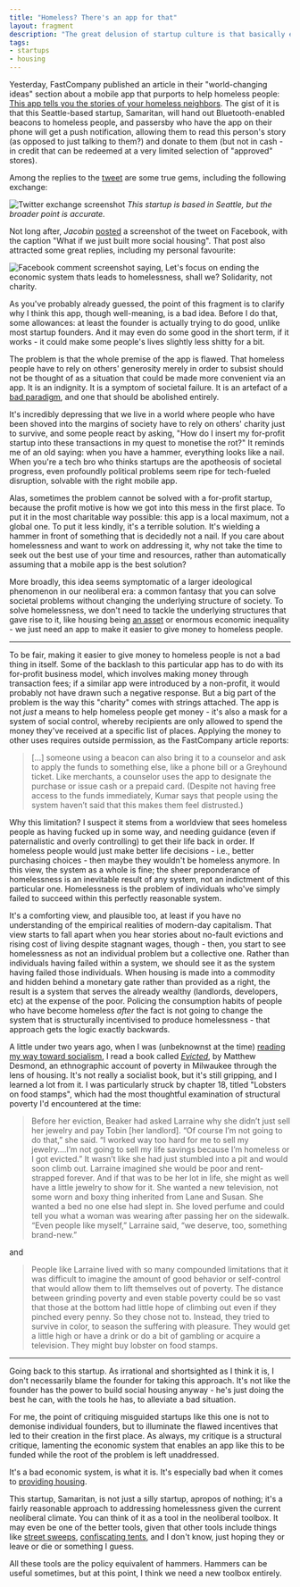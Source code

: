 ```yaml
---
title: "Homeless? There's an app for that"
layout: fragment
description: "The great delusion of startup culture is that basically every problem can be solved with a startup, even a social problem like homelessness."
tags:
- startups
- housing
---
```


Yesterday, FastCompany published an article in their "world-changing ideas" section about a mobile app that purports to help homeless people: [This app tells you the stories of your homeless neighbors](https://www.fastcompany.com/90313822/this-app-tells-you-the-stories-of-your-homeless-neighbors). The gist of it is that this Seattle-based startup, Samaritan, will hand out Bluetooth-enabled beacons to homeless people, and passersby who have the app on their phone will get a push notification, allowing them to read this person's story (as opposed to just talking to them?) and donate to them (but not in cash - in credit that can be redeemed at a very limited selection of "approved" stores).

Among the replies to the [tweet](https://twitter.com/FastCoIdeas/status/1103387282227294208) are some true gems, including the following exchange:

![Twitter exchange screenshot](https://i.imgur.com/bORih2f.png)
_This startup is based in Seattle, but the broader point is accurate._

Not long after, _Jacobin_ [posted](https://www.facebook.com/jacobinmag/photos/a.208590562500986/2633086103384741/) a screenshot of the tweet on Facebook, with the caption "What if we just built more social housing". That post also attracted some great replies, including my personal favourite:

![Facebook comment screenshot saying, Let's focus on ending the economic system thats leads to homelessness, shall we? Solidarity, not charity.](https://i.imgur.com/FNutJVS.png)

As you've probably already guessed, the point of this fragment is to clarify why I think this app, though well-meaning, is a bad idea. Before I do that, some allowances: at least the founder is actually trying to do good, unlike most startup founders. And it may even do some good in the short term, if it works - it could make some people's lives slightly less shitty for a bit.

The problem is that the whole premise of the app is flawed. That homeless people have to rely on others' generosity merely in order to subsist should not be thought of as a situation that could be made more convenient via an app. It is an indignity. It is a symptom of societal failure. It is an artefact of a [bad paradigm](https://www.jacobinmag.com/2015/08/peter-singer-charity-effective-altruism/), and one that should be abolished entirely.

It's incredibly depressing that we live in a world where people who have been shoved into the margins of society have to rely on others' charity just to survive, and some people react by asking, "How do I insert my for-profit startup into these transactions in my quest to monetise the rot?" It reminds me of an old saying: when you have a hammer, everything looks like a nail. When you're a tech bro who thinks startups are the apotheosis of societal progress, even profoundly political problems seem ripe for tech-fueled disruption, solvable with the right mobile app.

Alas, sometimes the problem cannot be solved with a for-profit startup, because the profit motive is how we got into this mess in the first place. To put it in the most charitable way possible: this app is a local maximum, not a global one. To put it less kindly, it's a terrible solution. It's wielding a hammer in front of something that is decidedly not a nail. If you care about homelessness and want to work on addressing it, why not take the time to seek out the best use of your time and resources, rather than automatically assuming that a mobile app is the best solution?

More broadly, this idea seems symptomatic of a larger ideological phenomenon in our neoliberal era: a common fantasy that you can solve societal problems without changing the underlying structure of society. To solve homelessness, we don't need to tackle the underlying structures that gave rise to it, like housing being [an asset](https://jacobinmag.com/2018/11/capitalism-affordable-housing-rent-commodities-profit) or enormous economic inequality - we just need an app to make it easier to give money to homeless people.

***

To be fair, making it easier to give money to homeless people is not a bad thing in itself. Some of the backlash to this particular app has to do with its for-profit business model, which involves making money through transaction fees; if a similar app were introduced by a non-profit, it would probably not have drawn such a negative response. But a big part of the problem is the way this "charity" comes with strings attached. The app is not _just_ a means to help homeless people get money - it's also a mask for a system of social control, whereby recipients are only allowed to spend the money they've received at a specific list of places. Applying the money to other uses requires outside permission, as the FastCompany article reports:

> [...] someone using a beacon can also bring it to a counselor and ask to apply the funds to something else, like a phone bill or a Greyhound ticket. Like merchants, a counselor uses the app to designate the purchase or issue cash or a prepaid card. (Despite not having free access to the funds immediately, Kumar says that people using the system haven’t said that this makes them feel distrusted.)

Why this limitation? I suspect it stems from a worldview that sees homeless people as having fucked up in some way, and needing guidance (even if paternalistic and overly controlling) to get their life back in order. If homeless people would just make better life decisions - i.e., better purchasing choices - then maybe they wouldn't be homeless anymore. In this view, the system as a whole is fine; the sheer preponderance of homelessness is an inevitable result of any system, not an indictment of this particular one. Homelessness is the problem of individuals who've simply failed to succeed within this perfectly reasonable system.

It's a comforting view, and plausible too, at least if you have no understanding of the empirical realities of modern-day capitalism. That view starts to fall apart when you hear stories about no-fault evictions and rising cost of living despite stagnant wages, though - then, you start to see homelessness as not an individual problem but a collective one. Rather than individuals having failed within a system, we should see it as the system having failed those individuals. When housing is made into a commodity and hidden behind a monetary gate rather than provided as a right, the result is a system that serves the already wealthy (landlords, developers, etc) at the expense of the poor. Policing the consumption habits of people who have become homeless _after_ the fact is not going to change the system that is structurally incentivised to produce homelessness - that approach gets the logic exactly backwards. 

A little under two years ago, when I was (unbeknownst at the time) [reading my way toward socialism](/posts/a-year-of-200-books), I read a book called [_Evicted_](https://www.goodreads.com/book/show/25852784-evicted), by Matthew Desmond, an ethnographic account of poverty in Milwaukee through the lens of housing. It's not really a socialist book, but it's still gripping, and I learned a lot from it. I was particularly struck by chapter 18, titled "Lobsters on food stamps", which had the most thoughtful examination of structural poverty I'd encountered at the time:

> Before her eviction, Beaker had asked Larraine why she didn’t just sell her jewelry and pay Tobin \[her landlord\]. “Of course I’m not going to do that,” she said. “I worked way too hard for me to sell my jewelry….I’m not going to sell my life savings because I’m homeless or I got evicted.” It wasn’t like she had just stumbled into a pit and would soon climb out. Larraine imagined she would be poor and rent-strapped forever. And if that was to be her lot in life, she might as well have a little jewelry to show for it. She wanted a new television, not some worn and boxy thing inherited from Lane and Susan. She wanted a bed no one else had slept in. She loved perfume and could tell you what a woman was wearing after passing her on the sidewalk. “Even people like myself,” Larraine said, “we deserve, too, something brand-new.”

and

> People like Larraine lived with so many compounded limitations that it was difficult to imagine the amount of good behavior or self-control that would allow them to lift themselves out of poverty. The distance between grinding poverty and even stable poverty could be so vast that those at the bottom had little hope of climbing out even if they pinched every penny. So they chose not to. Instead, they tried to survive in color, to season the suffering with pleasure. They would get a little high or have a drink or do a bit of gambling or acquire a television. They might buy lobster on food stamps.

***

Going back to this startup. As irrational and shortsighted as I think it is, I don't necessarily blame the founder for taking this approach. It's not like the founder has the power to build social housing anyway - he's just doing the best he can, with the tools he has, to alleviate a bad situation.

For me, the point of critiquing misguided startups like this one is not to demonise individual founders, but to illuminate the flawed incentives that led to their creation in the first place. As always, my critique is a structural critique, lamenting the economic system that enables an app like this to be funded while the root of the problem is left unaddressed.

It's a bad economic system, is what it is. It's especially bad when it comes to [providing housing](https://jacobinmag.com/2018/04/affordable-housing-crisis-peoples-policy-project).

This startup, Samaritan, is not just a silly startup, apropos of nothing; it's a fairly reasonable approach to addressing homelessness given the current neoliberal climate. You can think of it as a tool in the neoliberal toolbox. It may even be one of the better tools, given that other tools include things like [street sweeps](https://medium.com/@sashaperigo/demanding-a-moratorium-on-san-francisco-homeless-sweeps-c1d174343542), [confiscating tents](http://www.sfweekly.com/news/sfpd-confiscated-tents-hours-before-major-weekend-storm/), and I don't know, just hoping they or leave or die or something I guess.

All these tools are the policy equivalent of hammers. Hammers can be useful sometimes, but at this point, I think we need a new toolbox entirely.
